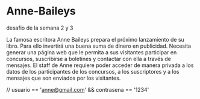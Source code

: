 # Anne-Baileys
desafio de la semana 2 y 3

La famosa escritora Anne Baileys prepara el próximo lanzamiento de su libro. Para ello invertirá una buena suma de dinero en publicidad. Necesita generar una página web que le permita a sus visitantes participar en concursos, suscribirse a boletines y contactar con ella a través de mensajes. 
El staff de Anne requiere poder acceder de manera privada a los datos de los participantes de los concursos, a los suscriptores y a los mensajes que son enviados por los visitantes. 

// usuario == 'anne@gmail.com' && contrasena == '1234'